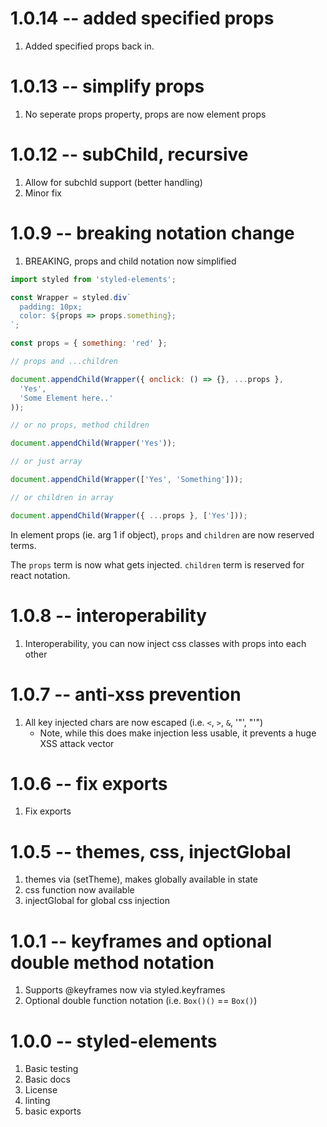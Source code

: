 # 1.0.14 -- added specified props

1. Added specified props back in.

# 1.0.13 -- simplify props

1. No seperate props property, props are now element props

# 1.0.12 -- subChild, recursive

1. Allow for subchld support (better handling)
2. Minor fix

# 1.0.9 -- breaking notation change

1. BREAKING, props and child notation now simplified

```js
import styled from 'styled-elements';

const Wrapper = styled.div`
  padding: 10px;
  color: ${props => props.something};
`;

const props = { something: 'red' };

// props and ...children

document.appendChild(Wrapper({ onclick: () => {}, ...props },
  'Yes',
  'Some Element here..'
));

// or no props, method children

document.appendChild(Wrapper('Yes'));

// or just array

document.appendChild(Wrapper(['Yes', 'Something']));

// or children in array

document.appendChild(Wrapper({ ...props }, ['Yes']));
```

In element props (ie. arg 1 if object), `props` and `children` are now reserved terms.

The `props` term is now what gets injected. `children` term is reserved for react notation.

# 1.0.8 -- interoperability

1. Interoperability, you can now inject css classes with props into each other

# 1.0.7 -- anti-xss prevention

1. All key injected chars are now escaped (i.e. `<`, `>`, `&`, '"', "'")
   - Note, while this does make injection less usable, it prevents a huge XSS attack vector

# 1.0.6 -- fix exports

1. Fix exports

# 1.0.5 -- themes, css, injectGlobal

1. themes via (setTheme), makes globally available in state
2. css function now available
3. injectGlobal for global css injection

# 1.0.1 -- keyframes and optional double method notation

1. Supports @keyframes now via styled.keyframes
2. Optional double function notation (i.e. `Box()()` == `Box()`)

# 1.0.0 -- styled-elements

1. Basic testing
2. Basic docs
3. License
4. linting
5. basic exports
